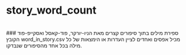 # story_word_count
<br>
### ספירת מילים בתוך סיפורים קצרים מאת הניו-יורקר, פוד-קאסל ואסקייפ-פוד
הקובץ word_in_story.csv מכיל אפסים ואחדים לציין העדרות או הימצאות של כל מילה בכל אחד מהסיפורים שנבדקו.
